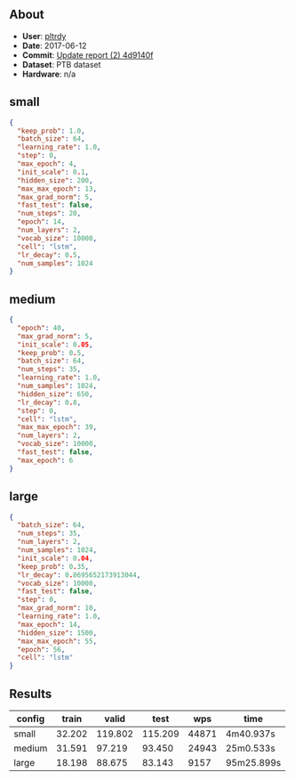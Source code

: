 ## About
 * **User**: [pltrdy](https://github.com/pltrdy)
 * **Date**: 2017-06-12
 * **Commit**: [Update report (2) 4d9140f](https://github.com/pltrdy/tf_rnnlm/commit/4d9140fa047bcedd3fc0af289164ed2692cfb1c4)
 * **Dataset**: PTB dataset
 * **Hardware**: n/a

## small

```json
{
  "keep_prob": 1.0,
  "batch_size": 64,
  "learning_rate": 1.0,
  "step": 0,
  "max_epoch": 4,
  "init_scale": 0.1,
  "hidden_size": 200,
  "max_max_epoch": 13,
  "max_grad_norm": 5,
  "fast_test": false,
  "num_steps": 20,
  "epoch": 14,
  "num_layers": 2,
  "vocab_size": 10000,
  "cell": "lstm",
  "lr_decay": 0.5,
  "num_samples": 1024
}
```

## medium

```json
{
  "epoch": 40,
  "max_grad_norm": 5,
  "init_scale": 0.05,
  "keep_prob": 0.5,
  "batch_size": 64,
  "num_steps": 35,
  "learning_rate": 1.0,
  "num_samples": 1024,
  "hidden_size": 650,
  "lr_decay": 0.8,
  "step": 0,
  "cell": "lstm",
  "max_max_epoch": 39,
  "num_layers": 2,
  "vocab_size": 10000,
  "fast_test": false,
  "max_epoch": 6
}
```

## large

```json
{
  "batch_size": 64,
  "num_steps": 35,
  "num_layers": 2,
  "num_samples": 1024,
  "init_scale": 0.04,
  "keep_prob": 0.35,
  "lr_decay": 0.8695652173913044,
  "vocab_size": 10000,
  "fast_test": false,
  "step": 0,
  "max_grad_norm": 10,
  "learning_rate": 1.0,
  "max_epoch": 14,
  "hidden_size": 1500,
  "max_max_epoch": 55,
  "epoch": 56,
  "cell": "lstm"
}
```

## Results
|config|train|valid|test|wps|time|
|---|---|---|---|---|---|
|small|32.202|119.802|115.209|44871|4m40.937s|
|medium|31.591|97.219|93.450|24943|25m0.533s|
|large|18.198|88.675|83.143|9157|95m25.899s|